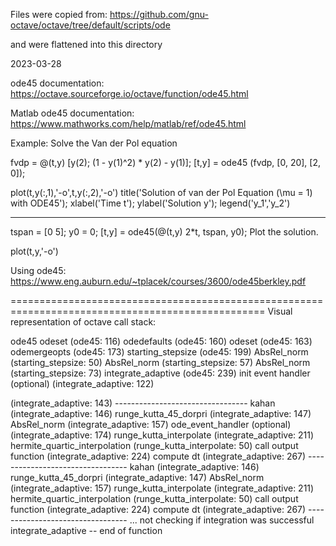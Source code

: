 Files were copied from:
https://github.com/gnu-octave/octave/tree/default/scripts/ode

and were flattened into this directory

2023-03-28

ode45 documentation:
https://octave.sourceforge.io/octave/function/ode45.html

Matlab ode45 documentation:
https://www.mathworks.com/help/matlab/ref/ode45.html


Example: Solve the Van der Pol equation

fvdp = @(t,y) [y(2); (1 - y(1)^2) * y(2) - y(1)];
[t,y] = ode45 (fvdp, [0, 20], [2, 0]);

plot(t,y(:,1),'-o',t,y(:,2),'-o')
title('Solution of van der Pol Equation (\mu = 1) with ODE45');
xlabel('Time t');
ylabel('Solution y');
legend('y_1','y_2')

-------------

tspan = [0 5];
y0 = 0;
[t,y] = ode45(@(t,y) 2*t, tspan, y0);
Plot the solution.

plot(t,y,'-o')


Using ode45:
https://www.eng.auburn.edu/~tplacek/courses/3600/ode45berkley.pdf

==================================================================================================
Visual representation of octave call stack:

ode45
  odeset                             (ode45:                         116)
  odedefaults                        (ode45:                         160)
  odeset                             (ode45:                         163)
  odemergeopts                       (ode45:                         173) 
  starting_stepsize                  (ode45:                         199)
    AbsRel_norm                        (starting_stepsize:            50)
    AbsRel_norm                        (starting_stepsize:            57)
    AbsRel_norm                        (starting_stepsize:            73)
  integrate_adaptive                 (ode45:                         239)
    init event handler (optional)      (integrate_adaptive:          122)
    <main simulation loop>             (integrate_adaptive:          143)
    ---------------------------------
    kahan                                (integrate_adaptive:        146)
    runge_kutta_45_dorpri                (integrate_adaptive:        147)
    AbsRel_norm                          (integrate_adaptive:        157)
    ode_event_handler (optional)         (integrate_adaptive:        174)
    runge_kutta_interpolate              (integrate_adaptive:        211)
      hermite_quartic_interpolation        (runge_kutta_interpolate:  50)
    call output function                 (integrate_adaptive:        224)
    compute dt                           (integrate_adaptive:        267)
    ---------------------------------
    kahan                                (integrate_adaptive:        146)
    runge_kutta_45_dorpri                (integrate_adaptive:        147)
    AbsRel_norm                          (integrate_adaptive:        157)
    runge_kutta_interpolate              (integrate_adaptive:        211)
      hermite_quartic_interpolation        (runge_kutta_interpolate:  50)
    call output function                 (integrate_adaptive:        224)
    compute dt                           (integrate_adaptive:        267)
    ---------------------------------
    ...
    not checking if integration was successful
    integrate_adaptive -- end of function    
    